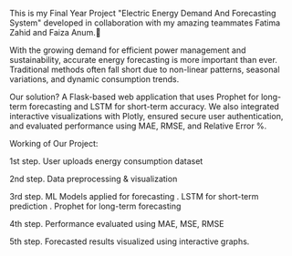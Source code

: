 
This is my Final Year Project "Electric Energy Demand And Forecasting System" developed in collaboration with my amazing teammates Fatima Zahid and Faiza Anum.💪

With the growing demand for efficient power management and sustainability, accurate energy forecasting is more important than ever. Traditional methods often fall short due to non-linear patterns, seasonal variations, and dynamic consumption trends.

Our solution? A Flask-based web application that uses Prophet for long-term forecasting and LSTM for short-term accuracy. We also integrated interactive visualizations with Plotly, ensured secure user authentication, and evaluated performance using MAE, RMSE, and Relative Error %.

Working of Our Project:

1st step. User uploads energy consumption dataset

2nd step. Data preprocessing & visualization

3rd step. ML Models applied for forecasting
. LSTM for short-term prediction
. Prophet for long-term forecasting

4th step. Performance evaluated using MAE, MSE, RMSE

5th step. Forecasted results visualized using interactive graphs.


